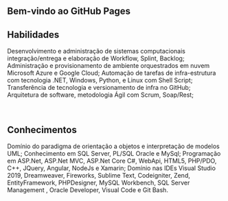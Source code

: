 ## Bem-vindo ao GitHub Pages

<h2 class="mb-3">Habilidades</h2>
                    <p class="text-justify">
                        Desenvolvimento e administração de sistemas computacionais integração/entrega e elaboração de Workflow, Splint, Backlog; 
	Administração e provisionamento de ambiente orquestrados em nuvem Microsoft Azure e Google Cloud;
	Automação de tarefas de infra-estrutura com tecnologia .NET, Windows, Python, e Linux com Shell Script;
	Transferência de tecnologia e versionamento de infra no GitHub;
	Arquitetura de software, metodologia Ágil com Scrum, Soap/Rest;
                    </p>
                    <br />
                    <h2 class="mb-3">Conhecimentos</h2>
                    <p class="text-justify">
                        Domínio do paradigma de orientação a objetos e interpretação de modelos UML;
	Conhecimento em SQL Server, PL/SQL Oracle e MySql;
	Programação em ASP.Net, ASP.Net MVC, ASP.Net Core C#, WebApi,  HTML5, PHP/PDO, C++, JQuery, Angular, NodeJs e Xamarin;
	Domínio nas IDEs Visual Studio 2019, Dreamweaver, Fireworks, Sublime Text, Codeigniter, Zend, EntityFramework, PHPDesigner, MySQL Workbench, SQL Server Management , Oracle Developer, Visual Code e  Git Bash.
                    </p>
